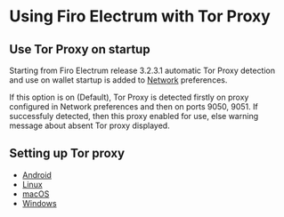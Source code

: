 # Using Firo Electrum with Tor Proxy

## Use Tor Proxy on startup

Starting from Firo Electrum release 3.2.3.1 automatic Tor Proxy
detection and use on wallet startup is added to
[Network](tor/tor-proxy-on-startup.md) preferences.

If this option is on (Default), Tor Proxy is detected firstly on proxy
configured in Network preferences and then on ports 9050, 9051.
If successfuly detected, then this proxy enabled for use,
else warning message about absent Tor proxy displayed.

## Setting up Tor proxy

* [Android](tor/tor-android.md)
* [Linux](tor/tor-linux.md)
* [macOS](tor/tor-osx.md)
* [Windows](tor/tor-windows.md)

